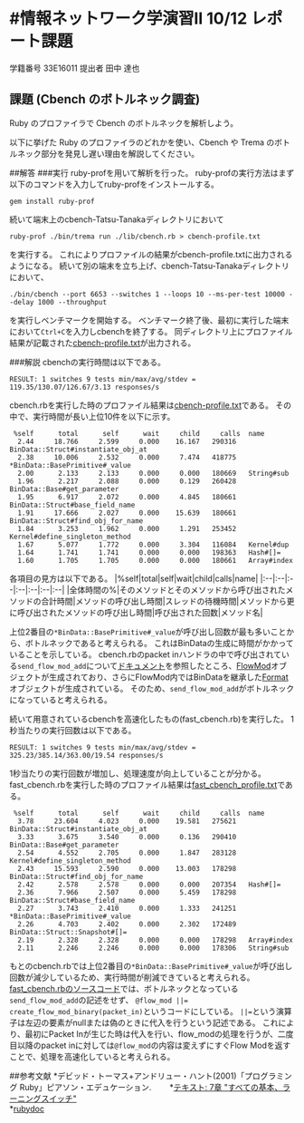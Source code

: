 #情報ネットワーク学演習II 10/12 レポート課題
===========
学籍番号 33E16011
提出者 田中 達也

## 課題 (Cbench のボトルネック調査)

Ruby のプロファイラで Cbench のボトルネックを解析しよう。

以下に挙げた Ruby のプロファイラのどれかを使い、Cbench や Trema のボトルネック部分を発見し遅い理由を解説してください。

##解答
###実行
ruby-profを用いて解析を行った。
ruby-profの実行方法はまず以下のコマンドを入力してruby-profをインストールする。
```
gem install ruby-prof
```
続いて端末上のcbench-Tatsu-Tanakaディレクトリにおいて
```
ruby-prof ./bin/trema run ./lib/cbench.rb > cbench-profile.txt
```
を実行する。
これによりプロファイルの結果がcbench-profile.txtに出力されるようになる。
続いて別の端末を立ち上げ、cbench-Tatsu-Tanakaディレクトリにおいて、
```
./bin/cbench --port 6653 --switches 1 --loops 10 --ms-per-test 10000 --delay 1000 --throughput
```
を実行しベンチマークを開始する。
ベンチマーク終了後、最初に実行した端末において`Ctrl+C`を入力しcbenchを終了する。
同ディレクトリ上にプロファイル結果が記載された[cbench-profile.txt](https://github.com/handai-trema/cbench-Tatsu-Tanaka/blob/master/cbench-profile.txt)が出力される。

###解説
cbenchの実行時間は以下である。
```
RESULT: 1 switches 9 tests min/max/avg/stdev = 119.35/130.07/126.67/3.13 responses/s
```
cbench.rbを実行した時のプロファイル結果は[cbench-profile.txt](https://github.com/handai-trema/cbench-Tatsu-Tanaka/blob/master/cbench-profile.txt)である。
その中で、実行時間が長い上位10件を以下に示す。
```
 %self      total      self      wait     child     calls  name
  2.44     18.766     2.599     0.000    16.167   290316   BinData::Struct#instantiate_obj_at
  2.38     10.006     2.532     0.000     7.474   418775  *BinData::BasePrimitive#_value
  2.00      2.133     2.133     0.000     0.000   180669   String#sub
  1.96      2.217     2.088     0.000     0.129   260428   BinData::Base#get_parameter
  1.95      6.917     2.072     0.000     4.845   180661   BinData::Struct#base_field_name
  1.91     17.666     2.027     0.000    15.639   180661   BinData::Struct#find_obj_for_name
  1.84      3.253     1.962     0.000     1.291   253452   Kernel#define_singleton_method
  1.67      5.077     1.772     0.000     3.304   116084   Kernel#dup
  1.64      1.741     1.741     0.000     0.000   198363   Hash#[]=
  1.60      1.705     1.705     0.000     0.000   180661   Array#index
```
各項目の見方は以下である。
|%self|total|self|wait|child|calls|name|
|:--|:--|:--|:--|:--|:--|:--|
|全体時間の%|そのメソッドとそのメソッドから呼び出されたメソッドの合計時間|メソッドの呼び出し時間|スレッドの待機時間|メソッドから更に呼び出されたメソッドの呼び出し時間|呼び出された回数|メソッド名|

上位2番目の`*BinData::BasePrimitive#_value`が呼び出し回数が最も多いことから、ボトルネックであると考えられる。
これはBinDataの生成に時間がかかっていることを示している。
cbench.rbのpacket inハンドラの中で呼び出されている`send_flow_mod_add`について[ドキュメント](http://www.rubydoc.info/github/trema/trema/master/Trema/Controller:send_flow_mod_add)を参照したところ、[FlowMod](http://www.rubydoc.info/github/trema/pio/master/Pio%2FFlowMod%3Ainitialize)オブジェクトが生成されており、さらにFlowMod内ではBinDataを継承した[Format](http://www.rubydoc.info/github/trema/pio/master/Pio/FlowMod/Format#method_missing-instance_method)オブジェクトが生成されている。
そのため、`send_flow_mod_add`がボトルネックになっていると考えられる。

続いて用意されているcbenchを高速化したもの(fast_cbench.rb)を実行した。
1秒当たりの実行回数は以下である。
```
RESULT: 1 switches 9 tests min/max/avg/stdev = 325.23/385.14/363.00/19.54 responses/s
```
1秒当たりの実行回数が増加し、処理速度が向上していることが分かる。
fast_cbench.rbを実行した時のプロファイル結果は[fast_cbench_profile.txt](https://github.com/handai-trema/cbench-Tatsu-Tanaka/blob/master/fast_cbench_profile.txt)である。
```
 %self      total      self      wait     child     calls  name
  3.78     23.604     4.023     0.000    19.581   275621   BinData::Struct#instantiate_obj_at
  3.33      3.675     3.540     0.000     0.136   290410   BinData::Base#get_parameter
  2.54      4.552     2.705     0.000     1.847   283128   Kernel#define_singleton_method
  2.43     15.593     2.590     0.000    13.003   178298   BinData::Struct#find_obj_for_name
  2.42      2.578     2.578     0.000     0.000   207354   Hash#[]=
  2.36      7.966     2.507     0.000     5.459   178298   BinData::Struct#base_field_name
  2.27      3.743     2.410     0.000     1.333   241251  *BinData::BasePrimitive#_value
  2.26      4.703     2.402     0.000     2.302   172489   BinData::Struct::Snapshot#[]=
  2.19      2.328     2.328     0.000     0.000   178298   Array#index
  2.11      2.246     2.246     0.000     0.000   178306   String#sub
```
もとのcbench.rbでは上位2番目の`*BinData::BasePrimitive#_value`が呼び出し回数が減少しているため、実行時間が削減できていると考えられる。
[fast_cbench.rbのソースコード](https://github.com/handai-trema/cbench-Tatsu-Tanaka/blob/master/lib/fast_cbench.rb)では、ボトルネックとなっている`send_flow_mod_add`の記述をせず、
`@flow_mod ||= create_flow_mod_binary(packet_in)`というコードにしている。
`||=`という演算子は左辺の要素がnullまたは偽のときに代入を行うという記述である。
これにより、最初にPacket Inが生じた時は代入を行い、flow_modの処理を行うが、二度目以降のpacket inに対しては`@flow_mod`の内容は変えずにすぐFlow Modを返すことで、処理を高速化していると考えられる。

##参考文献
*デビッド・トーマス+アンドリュー・ハント(2001)「プログラミング Ruby」ピアソン・エデュケーション.　　
*[テキスト: 7章 "すべての基本、ラーニングスイッチ"](http://yasuhito.github.io/trema-book/#learning_switch)  
*[rubydoc](http://www.rubydoc.info/github/trema/trema/master/Trema)



